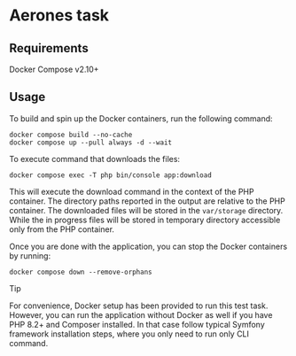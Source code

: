 # Aerones task

## Requirements

Docker Compose v2.10+

## Usage

To build and spin up the Docker containers, run the following command:
```
docker compose build --no-cache
docker compose up --pull always -d --wait
```

To execute command that downloads the files:
```
docker compose exec -T php bin/console app:download
```

This will execute the download command in the context of the PHP container. The directory paths reported in the output are relative to the PHP container. The downloaded files will be stored in the `var/storage` directory. While the in progress files will be stored in temporary directory accessible only from the PHP container.

Once you are done with the application, you can stop the Docker containers by running:
```
docker compose down --remove-orphans
```

> [!TIP]
> For convenience, Docker setup has been provided to run this test task. However, you can run the application without Docker as well if you have PHP 8.2+ and Composer installed. In that case follow typical Symfony framework installation steps, where you only need to run only CLI command.
